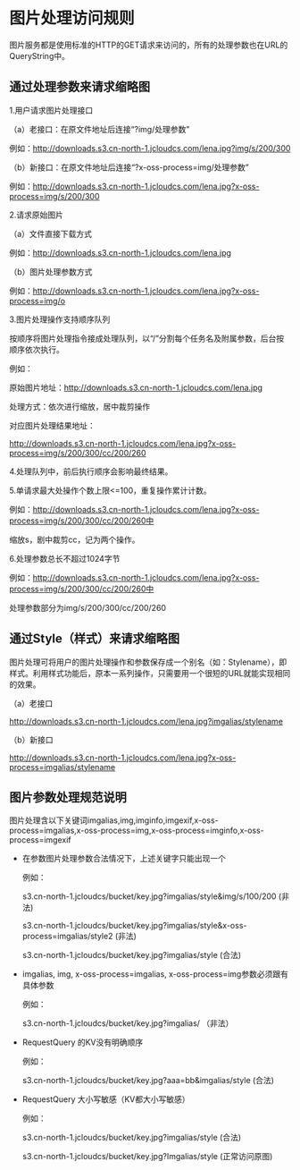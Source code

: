 # 图片处理访问规则

图片服务都是使用标准的HTTP的GET请求来访问的，所有的处理参数也在URL的QueryString中。

## 通过处理参数来请求缩略图

1.用户请求图片处理接口

（a）老接口：在原文件地址后连接“?img/处理参数”

例如：http://downloads.s3.cn-north-1.jcloudcs.com/lena.jpg?img/s/200/300
   
     
（b）新接口：在原文件地址后连接“?x-oss-process=img/处理参数”

例如：http://downloads.s3.cn-north-1.jcloudcs.com/lena.jpg?x-oss-process=img/s/200/300
  
2.请求原始图片

（a）文件直接下载方式

例如：http://downloads.s3.cn-north-1.jcloudcs.com/lena.jpg

（b）图片处理参数方式

例如：http://downloads.s3.cn-north-1.jcloudcs.com/lena.jpg?x-oss-process=img/o

3.图片处理操作支持顺序队列

按顺序将图片处理指令接成处理队列，以“/”分割每个任务名及附属参数，后台按顺序依次执行。

例如：

原始图片地址：http://downloads.s3.cn-north-1.jcloudcs.com/lena.jpg

处理方式：依次进行缩放，居中裁剪操作

对应图片处理结果地址：

http://downloads.s3.cn-north-1.jcloudcs.com/lena.jpg?x-oss-process=img/s/200/300/cc/200/260

4.处理队列中，前后执行顺序会影响最终结果。

5.单请求最大处操作个数上限<=100，重复操作累计计数。

例如：http://downloads.s3.cn-north-1.jcloudcs.com/lena.jpg?x-oss-process=img/s/200/300/cc/200/260中

缩放s，剧中裁剪cc，记为两个操作。

6.处理参数总长不超过1024字节

例如：http://downloads.s3.cn-north-1.jcloudcs.com/lena.jpg?x-oss-process=img/s/200/300/cc/200/260中

处理参数部分为img/s/200/300/cc/200/260

## 通过Style（样式）来请求缩略图

图片处理可将用户的图片处理操作和参数保存成一个别名（如：Stylename），即样式。利用样式功能后，原本一系列操作，只需要用一个很短的URL就能实现相同的效果。

（a）老接口

http://downloads.s3.cn-north-1.jcloudcs.com/lena.jpg?imgalias/stylename

（b）新接口

http://downloads.s3.cn-north-1.jcloudcs.com/lena.jpg?x-oss-process=imgalias/stylename

## 图片参数处理规范说明

图片处理含以下关键词imgalias,img,imginfo,imgexif,x-oss-process=imgalias,x-oss-process=img,x-oss-process=imginfo,x-oss-process=imgexif

* 在参数图片处理参数合法情况下，上述关键字只能出现一个
       
     例如：
      
     s3.cn-north-1.jcloudcs/bucket/key.jpg?imgalias/style&img/s/100/200    (非法)
       
     s3.cn-north-1.jcloudcs/bucket/key.jpg?imgalias/style&x-oss-process=imgalias/style2   (非法)
       
     s3.cn-north-1.jcloudcs/bucket/key.jpg?imgalias/style   (合法)
       
* imgalias, img, x-oss-process=imgalias, x-oss-process=img参数必须跟有具体参数

    例如：
    
    s3.cn-north-1.jcloudcs/bucket/key.jpg?imgalias/   （非法）

* RequestQuery 的KV没有明确顺序

    例如：
    
    s3.cn-north-1.jcloudcs/bucket/key.jpg?aaa=bb&imgalias/style    (合法)

* RequestQuery 大小写敏感（KV都大小写敏感）

    例如：
    
    s3.cn-north-1.jcloudcs/bucket/key.jpg?imgalias/style    (合法)

    s3.cn-north-1.jcloudcs/bucket/key.jpg?Imgalias/style    (正常访问原图)
